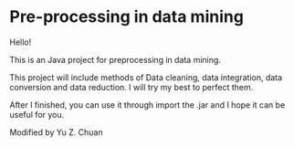 <h1>Pre-processing in data mining</h1>
<p>Hello!</p> 
<p>This is an Java project for preprocessing in data mining.</p>
<p>This project will include methods of Data cleaning, data integration, data conversion and data reduction. I will try my best to perfect them. </p>
<p>After I finished, you can use it through import the .jar and I hope it can be useful for you.</p>
<p>Modified by Yu Z. Chuan</p>
